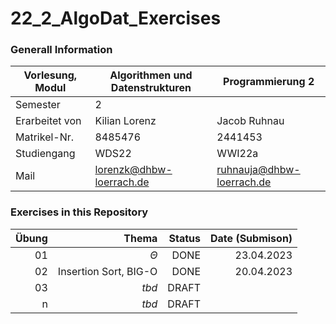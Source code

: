 # 22_2_AlgoDat_Exercises

### Generall Information

Vorlesung, Modul|Algorithmen und Datenstrukturen|Programmierung 2
---|---|---
Semester|2|
Erarbeitet von | Kilian Lorenz|Jacob Ruhnau
Matrikel-Nr.|8485476|2441453
Studiengang|WDS22|WWI22a
Mail|lorenzk@dhbw-loerrach.de|ruhnauja@dhbw-loerrach.de

### Exercises in this Repository
Übung|Thema|Status|Date (Submison)
---:|---:|---:|---:
01|$\Theta$|DONE|23.04.2023
02|Insertion Sort, BIG-O|DONE|20.04.2023
03|_tbd_|DRAFT
n|_tbd_|DRAFT

